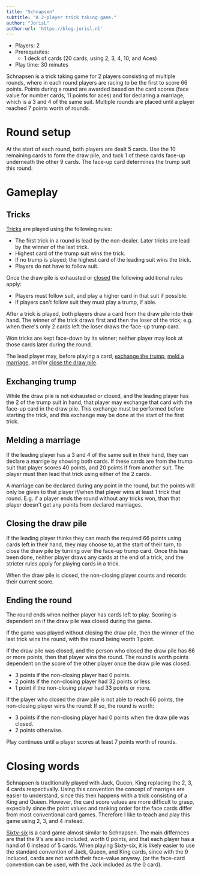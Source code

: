 ```yaml
---
title: "Schnapsen"
subtitle: "A 2-player trick taking game."
author: "JorisL"
author-url: 'https://blog.jorisl.nl'
---
```


- Players: 2
- Prerequisites:
  - 1 deck of cards (20 cards, using 2, 3, 4, 10, and Aces)
- Play time: 30 minutes

Schnapsen is a trick taking game for 2 players consisting of multiple rounds, where in each round players are racing to be the first to score 66 points.
Points during a round are awarded based on the card scores (face value for number cards, 11 points for aces) and for declaring a marriage, which is a 3 and 4 of the same suit.
Multiple rounds are placed until a player reached 7 points worth of rounds.

# Round setup

At the start of each round, both players are dealt 5 cards.
Use the 10 remaining cards to form the draw pile, and tuck 1 of these cards face-up underneath the other 9 cards.
The face-up card determines the trump suit this round.

# Gameplay

## Tricks

[Tricks](https://en.wikipedia.org/wiki/Trick-taking_game) are played using the following rules:

- The first trick in a round is lead by the non-dealer. Later tricks are lead by the winner of the last trick.
- Highest card of the trump suit wins the trick.
- If no trump is played; the highest card of the leading suit wins the trick.
- Players do not have to follow suit.

Once the draw pile is exhausted or [closed](#closing-the-draw-pile) the following additional rules apply:

- Players must follow suit, and play a higher card in that suit if possible.
- If players can't follow suit they must play a trump, if able.

After a trick is played, both players draw a card from the draw pile into their hand.
The winner of the trick draws first and then the loser of the trick; e.g. when there's only 2 cards left the loser draws the face-up trump card.

Won tricks are kept face-down by its winner; neither player may look at those cards later during the round.

The lead player may, before playing a card, [exchange the trump](#exchanging-trump), [meld a marriage](#melding-a-marriage), and/or [close the draw pile](#closing-the-draw-pile).

## Exchanging trump

While the draw pile is not exhausted or closed, and the leading player has the 2 of the trump suit in hand, that player may exchange that card with the face-up card in the draw pile.
This exchange must be performed before starting the trick, and this exchange may be done at the start of the first trick.

## Melding a marriage

If the leading player has a 3 and 4 of the same suit in their hand, they can declare a marrige by showing both cards.
If these cards are from the trump suit that player scores 40 points, and 20 points if from another suit.
The player must then lead that trick using either of the 2 cards.

A marriage can be declared during any point in the round, but the points will only be given to that player if/when that player wins at least 1 trick that round.
E.g. if a player ends the round without any tricks won, than that player doesn't get any points from declared marriages.

## Closing the draw pile

If the leading player thinks they can reach the required 66 points using cards left in their hand, they may choose to, at the start of their turn, to close the draw pile by turning over the face-up trump card.
Once this has been done, neither player draws any cards at the end of a trick, and the stricter rules apply for playing cards in a trick.

When the draw pile is closed, the non-closing player counts and records their current score.

## Ending the round

The round ends when neither player has cards left to play.
Scoring is dependent on if the draw pile was closed during the game.

If the game was played without closing the draw pile, then the winner of the last trick wins the round, with the round being worth 1 point.

If the draw pile was closed, and the person who closed the draw pile has 66 or more points, then that player wins the round.
The round is worth points dependent on the score of the other player once the draw pile was closed.

- 3 points if the non-closing player had 0 points.
- 2 points if the non-closing player had 32 points or less.
- 1 point if the non-closing player had 33 points or more.

If the player who closed the draw pile is not able to reach 66 points, the non-closing player wins the round:
If so, the round is worth:

- 3 points if the non-closing player had 0 points when the draw pile was closed.
- 2 points otherwise.

Play continues until a player scores at least 7 points worth of rounds.

# Closing words

Schnapsen is traditionally played with Jack, Queen, King replacing the 2, 3, 4 cards respectivally.
Using this convention the concept of marriges are easier to understand, since this then happens wiith a trick consisting of a King and Queen.
However, the card score values are more difficult to grasp, expecially since the point values and ranking order for the face cards differ from most conventional card games.
Therefore I like to teach and play this game using 2, 3, and 4 instead.

[Sixty-six](https://en.wikipedia.org/wiki/Sixty-six_(card_game)) is a card game almost similar to Schnapsen.
The main differnces are that the 9's are also included, worth 0 points, and that each player has a hand of 6 instead of 5 cards.
When playing Sixty-six, it is likely easier to use the standard convention of Jack, Queen, and King cards, since with the 9 incluced, cards are not worth their face-value anyway.
(or the face-card convention can be used, with the Jack included as the 0 card).
